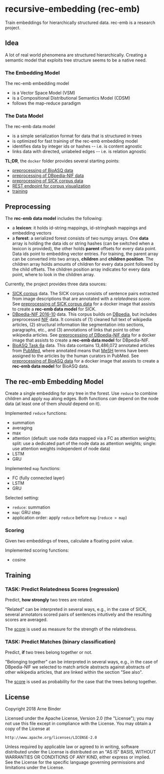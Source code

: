 # recursive-embedding (rec-emb)

Train embeddings for hierarchically structured data. rec-emb is a research project.

## Idea

A lot of real world phenomena are structured hierarchically. Creating a semantic model that exploits tree structure seems to be a native need.


### The Embedding Model

The rec-emb embedding model
 * is a Vector Space Model (VSM)
 * is a Compositional Distributional Semantics Model (CDSM)
 * follows the map-reduce paradigm

### The Data Model

The rec-emb data model
 * is a simple serialization format for data that is structured in trees
 * is optimized for fast training of the rec-emb embedding model
 * identifies data by integer ids or hashes -- i.e. is content agnostic
 * links data with directed, unlabeled edges -- i.e. is relation agnostic


**TL;DR**, the `docker` folder provides several starting points:
 * [preprocessing of BioASQ data](docker/create-corpus/bioasq)
 * [preprocessing of DBpedia-NIF data](docker/create-corpus/dbpedia-nif)
 * [preprocessing of SICK corpus data](docker/create-corpus/sick)
 * [REST endpoint for corpus visualization](docker/tools/visualize)
 * [training](docker/train/tensorflow-fold)


## Preprocessing

The **rec-emb data model** includes the following:
 * a **lexicon**: it holds id-string mappings, id-stringhash mappings and embedding vectors
 * a **forest**: a serialized forest consists of two numpy arrays. One **data** array is holding the data ids or string hashes (can 
 be switched when a lexicon is provided), the other holds **parent** offsets for every data point. Data ids point to 
 embedding vector entries. For training, the parent array can be converted into two arrays, **children** and 
 **children position**. The children array holds amounts of children for every data point followed by the child offsets. 
 The children position array indicates for every data point, where to look in the children array. 

Currently, the project provides three data sources:
 * [SICK corpus](http://clic.cimec.unitn.it/marco/publications/marelli-etal-sick-lrec2014.pdf) data. The SICK corpus
 consists of sentence pairs extracted from image descriptions that are annotated
 with a *relatedness score*. See [preprocessing of SICK corpus data](docker/create-corpus/sick) for a docker
 image that assists to create a **rec-emb data model** for SICK.
 * [DBpedia-NIF 2016-10](http://wiki.dbpedia.org/downloads-2016-10) data. This corpus builds on
 [DBpedia](http://wiki.dbpedia.org/), but includes preprocessed
 [NIF](http://persistence.uni-leipzig.org/nlp2rdf/ontologies/nif-core/nif-core.html) data. It consists of (1)
 cleaned full text of wikipedia articles, (2) structural information like segmentation into sections, paragraphs, etc.,
 and (3) annotations of links that point to other wikipedia articles. See
 [preprocessing of DBpedia-NIF data](docker/create-corpus/dbpedia-nif) for a docker image that assists to
 create a **rec-emb data model** for DBpedia-NIF.
 * [BioASQ Task 6a](http://bioasq.org/participate/challenges) data. This data contains 13,486,072 annotated articles
 from [PubMed](https://www.ncbi.nlm.nih.gov/pubmed/), where annotated means that [MeSH](https://www.nlm.nih.gov/mesh/)
 terms have been assigned to the articles by the human curators in PubMed. See
 [preprocessing of BioASQ data](docker/create-corpus/bioasq) for a docker image that assists to  create a
 **rec-emb data model** for BioASQ data.


## The rec-emb Embedding Model

Create a single embedding for any tree in the forest. Use `reduce` to combine children and apply `map` along edges. Both functions *can* depend on the node data (at least one of them *should* depend on it).

Implemented `reduce` functions:
 * summation
 * averaging
 * max
 * attention (default: use node data mapped via a FC as attention weights; split: use a dedicated part of the node data as attention weights; single: use attention weights independent of node data)
 * LSTM
 * GRU
 
Implemented `map` functions:
 * FC (fully connected layer)
 * LSTM
 * GRU

Selected setting:
 * `reduce`: summation
 * `map`: GRU step
 * application order: apply `reduce` before `map` (`reduce > map`)
 
### Scoring

Given two embeddings of trees, calculate a floating point value.

Implemented scoring functions:
 * cosine


## Training

### TASK: Predict Relatedness Scores (regression)

Predict, **how strongly** two trees are related.

"Related" can be interpreted in several ways, e.g., in the case of SICK, several annotators scored pairs of sentences intuitively and the resulting scores are averaged.

The [score](#Scoring) is used as measure for the strength of the relatedness.

### TASK: Predict Matches (binary classification)

Predict, **if** two trees belong together or not. 

"Belonging together" can be interpreted in several ways, e.g., in the case of DBpedia-NIF we selected to match article abstracts against abstracts of other wikipedia articles, that are linked within the section "See also".

The [score](#Scoring) is used as probability for the case that the trees belong together.

## License

Copyright 2018 Arne Binder

Licensed under the Apache License, Version 2.0 (the "License");
you may not use this file except in compliance with the License.
You may obtain a copy of the License at

    http://www.apache.org/licenses/LICENSE-2.0

Unless required by applicable law or agreed to in writing, software
distributed under the License is distributed on an "AS IS" BASIS,
WITHOUT WARRANTIES OR CONDITIONS OF ANY KIND, either express or implied.
See the License for the specific language governing permissions and
limitations under the License.

